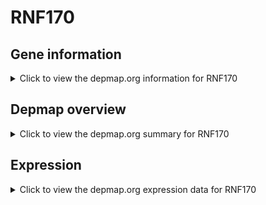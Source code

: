 <h1>RNF170</h1>

<h2>Gene information</h2>
<details>
  <summary>Click to view the depmap.org information for RNF170</summary>
  <p><a href="https://depmap.org/portal/gene/RNF170?tab=about" target="_BLANK">Open page in a new tab...</a></p>
  <iframe src="https://depmap.org/portal/gene/RNF170?tab=about" style="border:none;width:100%;height:800px"></iframe>
</details>

<h2>Depmap overview</h2>
<details>
  <summary>Click to view the depmap.org summary for RNF170</summary>
  <p><a href="https://depmap.org/portal/gene/RNF170?tab=overview" target="_BLANK">Open page in a new tab...</a></p>
  <iframe src="https://depmap.org/portal/gene/RNF170?tab=overview" style="border:none;width:100%;height:800px"></iframe>
</details>

<h2>Expression</h2>
<details>
  <summary>Click to view the depmap.org expression data for RNF170</summary>
  <p><a href="https://depmap.org/portal/gene/RNF170?tab=characterization" target="_BLANK">Open page in a new tab...</a></p>
  <iframe src="https://depmap.org/portal/gene/RNF170?tab=characterization" style="border:none;width:100%;height:800px"></iframe>
</details>


<!--
<h2>Reactome Pathway diagram</h2>
<details>
  <summary>Click to view the Reactome pathway for RNF170</summary>
  <p><a href="PURL" target="_BLANK">Open page in a new tab...</a></p>
  PNAME
</details>
-->


